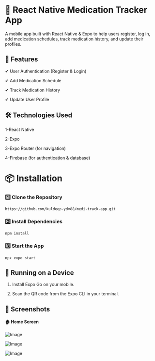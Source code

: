 
# 📘 React Native Medication Tracker App

A mobile app built with React Native & Expo to help users register, log in, add medication schedules, track medication history, and update their profiles.


## 🚀 Features
✔ User Authentication (Register & Login)

✔ Add Medication Schedule

✔ Track Medication History

✔ Update User Profile


## 🛠️ Technologies Used

1-React Native

2-Expo

3-Expo Router (for navigation)

4-Firebase (for authentication & database)

#  📦 Installation

### 1️⃣ Clone the Repository

```
https://github.com/kuldeep-ydv88/medi-track-app.git
```

### 2️⃣ Install Dependencies

```
npm install
```
### 3️⃣ Start the App
```
npx expo start
```
## 📲 Running on a Device

1. Install Expo Go on your mobile.

2. Scan the QR code from the Expo CLI in your terminal.



## 📸 Screenshots

####  🏠 Home Screen

![Image](https://github.com/user-attachments/assets/76f93f30-91de-4117-ba0f-e5b615266b97)


![Image](https://github.com/user-attachments/assets/9262c9c7-5073-4ee6-92f6-363e267e8f6d)


![Image](https://github.com/user-attachments/assets/66f84a87-10a3-4990-a7cc-dee8d24ec4e1)
